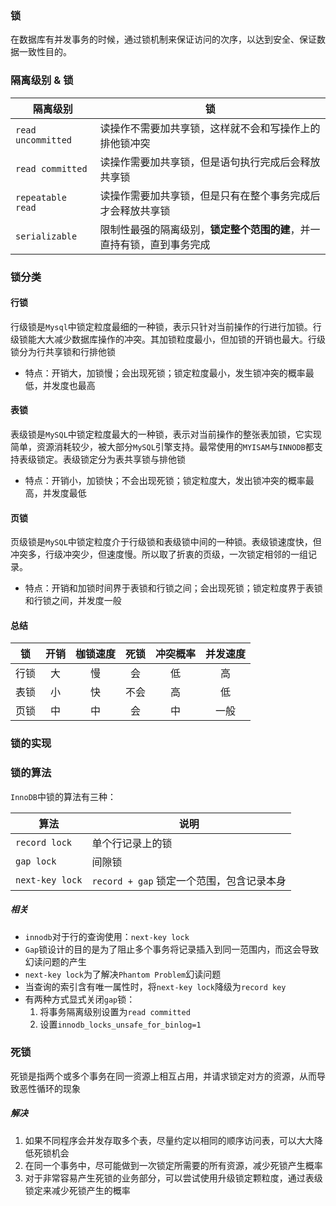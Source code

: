 ### 锁

在数据库有并发事务的时候，通过锁机制来保证访问的次序，以达到安全、保证数据一致性目的。

### 隔离级别 & 锁

| 隔离级别           | 锁                                                           |
| ------------------ | ------------------------------------------------------------ |
| `read uncommitted` | 读操作不需要加共享锁，这样就不会和写操作上的排他锁冲突       |
| `read committed`   | 读操作需要加共享锁，但是语句执行完成后会释放共享锁           |
| `repeatable read`  | 读操作需要加共享锁，但是只有在整个事务完成后才会释放共享锁   |
| `serializable`     | 限制性最强的隔离级别，__锁定整个范围的建__，并一直持有锁，直到事务完成 |

### 锁分类

#### 行锁

行级锁是`Mysql`中锁定粒度最细的一种锁，表示只针对当前操作的行进行加锁。行级锁能大大减少数据库操作的冲突。其加锁粒度最小，但加锁的开销也最大。行级锁分为行共享锁和行排他锁

-   特点：开销大，加锁慢；会出现死锁；锁定粒度最小，发生锁冲突的概率最低，并发度也最高

#### 表锁

表级锁是`MySQL`中锁定粒度最大的一种锁，表示对当前操作的整张表加锁，它实现简单，资源消耗较少，被大部分`MySQL`引擎支持。最常使用的`MYISAM`与`INNODB`都支持表级锁定。表级锁定分为表共享锁与排他锁

-   特点：开销小，加锁快；不会出现死锁；锁定粒度大，发出锁冲突的概率最高，并发度最低

#### 页锁

页级锁是`MySQL`中锁定粒度介于行级锁和表级锁中间的一种锁。表级锁速度快，但冲突多，行级冲突少，但速度慢。所以取了折衷的页级，一次锁定相邻的一组记录。

-   特点：开销和加锁时间界于表锁和行锁之间；会出现死锁；锁定粒度界于表锁和行锁之间，并发度一般

#### 总结

| 锁   | 开销 | 枷锁速度 | 死锁 | 冲突概率 | 并发速度 |
| ---- | :--: | :------: | :--: | :------: | :------: |
| 行锁 |  大  |    慢    |  会  |    低    |    高    |
| 表锁 |  小  |    快    | 不会 |    高    |    低    |
| 页锁 |  中  |    中    |  会  |    中    |   一般   |

### 锁的实现

### 锁的算法

`InnoDB`中锁的算法有三种：

| 算法            | 说明                                      |
| --------------- | ----------------------------------------- |
| `record lock`   | 单个行记录上的锁                          |
| `gap lock`      | 间隙锁                                    |
| `next-key lock` | `record + gap` 锁定一个范围，包含记录本身 |

##### 相关

- `innodb`对于行的查询使用：`next-key lock`
- `Gap`锁设计的目的是为了阻止多个事务将记录插入到同一范围内，而这会导致幻读问题的产生
- `next-key lock`为了解决`Phantom Problem`幻读问题
- 当查询的索引含有唯一属性时，将`next-key lock`降级为`record key`
- 有两种方式显式关闭`gap`锁：
    1. 将事务隔离级别设置为`read committed`
    2. 设置`innodb_locks_unsafe_for_binlog=1`

### 死锁

死锁是指两个或多个事务在同一资源上相互占用，并请求锁定对方的资源，从而导致恶性循环的现象

##### 解决

1. 如果不同程序会并发存取多个表，尽量约定以相同的顺序访问表，可以大大降低死锁机会
2. 在同一个事务中，尽可能做到一次锁定所需要的所有资源，减少死锁产生概率
3. 对于非常容易产生死锁的业务部分，可以尝试使用升级锁定颗粒度，通过表级锁定来减少死锁产生的概率